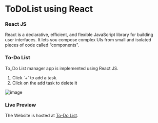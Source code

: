 # ToDoList using React

### React JS
React is a declarative, efficient, and flexible JavaScript library for building user interfaces. It lets you compose complex UIs from small and isolated pieces of code called “components”.

### To-Do List
To_Do List manager app is implemented using React JS.
1. Click '+' to add a task.
2. Click on the add task to delete it


![image](https://user-images.githubusercontent.com/72697074/120885709-5943a280-c5fb-11eb-9551-0cae5a590c82.png)


### Live Preview
The Website is hosted at [To-Do List](https://tess-vanta.github.io/ToDoList_React/).

